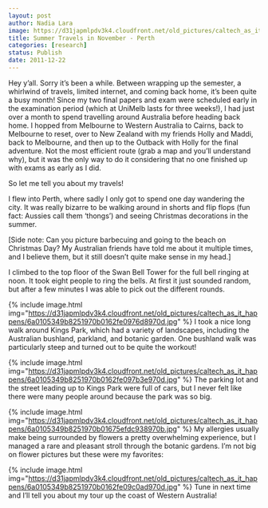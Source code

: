```yaml
---
layout: post
author: Nadia Lara
image: https://d31japmlpdv3k4.cloudfront.net/old_pictures/caltech_as_it_happens/6a0105349b8251970b01543887d023970c.jpg
title: Summer Travels in November - Perth
categories: [research]
status: Publish
date: 2011-12-22
---
```



Hey y’all. Sorry it’s been a while. Between wrapping up the semester, a whirlwind of travels, limited internet, and coming back home, it’s been quite a busy month! Since my two final papers and exam were scheduled early in the examination period (which at UniMelb lasts for three weeks!), I had just over a month to spend travelling around Australia before heading back home. I hopped from Melbourne to Western Australia to Cairns, back to Melbourne to reset, over to New Zealand with my friends Holly and Maddi, back to Melbourne, and then up to the Outback with Holly for the final adventure. Not the most efficient route (grab a map and you’ll understand why), but it was the only way to do it considering that no one finished up with exams as early as I did.

So let me tell you about my travels!

I flew into Perth, where sadly I only got to spend one day wandering the city. It was really bizarre to be walking around in shorts and flip flops (fun fact: Aussies call them ‘thongs’) and seeing Christmas decorations in the summer.

[Side note: Can you picture barbecuing and going to the beach on Christmas Day? My Australian friends have told me about it multiple times, and I believe them, but it still doesn’t quite make sense in my head.]

I climbed to the top floor of the Swan Bell Tower for the full bell ringing at noon. It took eight people to ring the bells. At first it just sounded random, but after a few minutes I was able to pick out the different rounds.


{% include image.html img="https://d31japmlpdv3k4.cloudfront.net/old_pictures/caltech_as_it_happens/6a0105349b8251970b0162fe0976d8970d.jpg" %}
I took a nice long walk around Kings Park, which had a variety of landscapes, including the Australian bushland, parkland, and botanic garden. One bushland walk was particularly steep and turned out to be quite the workout!

{% include image.html img="https://d31japmlpdv3k4.cloudfront.net/old_pictures/caltech_as_it_happens/6a0105349b8251970b0162fe097b3e970d.jpg" %}
The parking lot and the street leading up to Kings Park were full of cars, but I never felt like there were many people around because the park was so big.


{% include image.html img="https://d31japmlpdv3k4.cloudfront.net/old_pictures/caltech_as_it_happens/6a0105349b8251970b01675efdc938970b.jpg" %}
My allergies usually make being surrounded by flowers a pretty overwhelming experience, but I managed a rare and pleasant stroll through the botanic gardens. I’m not big on flower pictures but these were my favorites:

{% include image.html img="https://d31japmlpdv3k4.cloudfront.net/old_pictures/caltech_as_it_happens/6a0105349b8251970b0162fe09c0ad970d.jpg" %}
Tune in next time and I’ll tell you about my tour up the coast of Western Australia!

